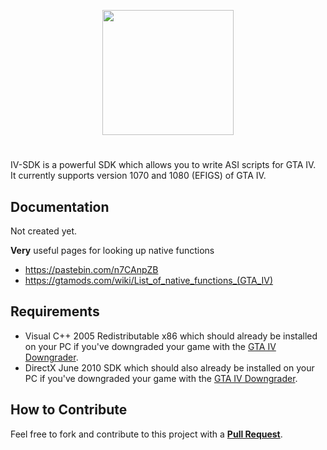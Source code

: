 <p align="center">
  <img width="210" height="200" src="https://i.imgur.com/KpjEVRe.png">
</p>

#
IV-SDK is a powerful SDK which allows you to write ASI scripts for GTA IV.  
It currently supports version 1070 and 1080 (EFIGS) of GTA IV.

## Documentation
Not created yet.  

**Very** useful pages for looking up native functions
- https://pastebin.com/n7CAnpZB
- https://gtamods.com/wiki/List_of_native_functions_(GTA_IV)

## Requirements
- Visual C++ 2005 Redistributable x86 which should already be installed on your PC if you've downgraded your game with the [GTA IV Downgrader](https://gtaforums.com/topic/976691-gta-iv-downgrader).
- DirectX June 2010 SDK which should also already be installed on your PC if you've downgraded your game with the [GTA IV Downgrader](https://gtaforums.com/topic/976691-gta-iv-downgrader).

## How to Contribute
Feel free to fork and contribute to this project with a **[Pull Request](https://github.com/ClonkAndre/IV-SDK/pulls)**.
